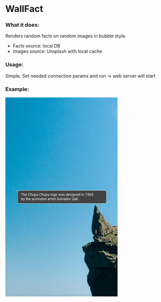 # WallFact

<h3>What it does:</h3>
Renders random facts on random images in bubble style.

* Facts source: local DB <br>
* Images source: Unsplash with local cache

<h3>Usage:</h3>
Simple. Set needed connection params and run -> web server will start

<h3>Example:</h3>
<img src="Example.jpg" width="350px" alt="Generated wallpaper example">
